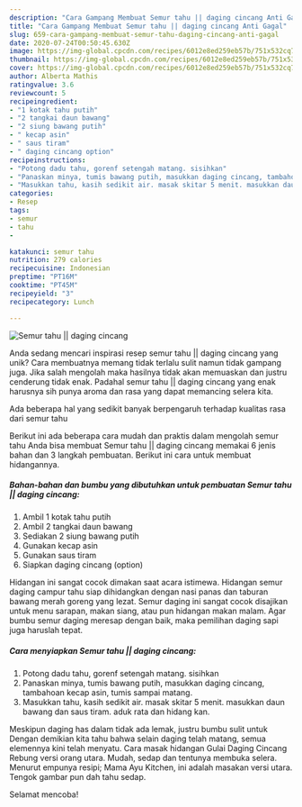 ```yaml
---
description: "Cara Gampang Membuat Semur tahu || daging cincang Anti Gagal"
title: "Cara Gampang Membuat Semur tahu || daging cincang Anti Gagal"
slug: 659-cara-gampang-membuat-semur-tahu-daging-cincang-anti-gagal
date: 2020-07-24T00:50:45.630Z
image: https://img-global.cpcdn.com/recipes/6012e8ed259eb57b/751x532cq70/semur-tahu-daging-cincang-foto-resep-utama.jpg
thumbnail: https://img-global.cpcdn.com/recipes/6012e8ed259eb57b/751x532cq70/semur-tahu-daging-cincang-foto-resep-utama.jpg
cover: https://img-global.cpcdn.com/recipes/6012e8ed259eb57b/751x532cq70/semur-tahu-daging-cincang-foto-resep-utama.jpg
author: Alberta Mathis
ratingvalue: 3.6
reviewcount: 5
recipeingredient:
- "1 kotak tahu putih"
- "2 tangkai daun bawang"
- "2 siung bawang putih"
- " kecap asin"
- " saus tiram"
- " daging cincang option"
recipeinstructions:
- "Potong dadu tahu, gorenf setengah matang. sisihkan"
- "Panaskan minya, tumis bawang putih, masukkan daging cincang, tambahoan kecap asin, tumis sampai matang."
- "Masukkan tahu, kasih sedikit air. masak skitar 5 menit. masukkan daun bawang dan saus tiram. aduk rata dan hidang kan."
categories:
- Resep
tags:
- semur
- tahu
- 

katakunci: semur tahu  
nutrition: 279 calories
recipecuisine: Indonesian
preptime: "PT16M"
cooktime: "PT45M"
recipeyield: "3"
recipecategory: Lunch

---
```



![Semur tahu || daging cincang](https://img-global.cpcdn.com/recipes/6012e8ed259eb57b/751x532cq70/semur-tahu-daging-cincang-foto-resep-utama.jpg)

Anda sedang mencari inspirasi resep semur tahu || daging cincang yang unik? Cara membuatnya memang tidak terlalu sulit namun tidak gampang juga. Jika salah mengolah maka hasilnya tidak akan memuaskan dan justru cenderung tidak enak. Padahal semur tahu || daging cincang yang enak harusnya sih punya aroma dan rasa yang dapat memancing selera kita.

Ada beberapa hal yang sedikit banyak berpengaruh terhadap kualitas rasa dari semur tahu 

Berikut ini ada beberapa cara mudah dan praktis dalam mengolah semur tahu  Anda bisa membuat Semur tahu || daging cincang memakai 6 jenis bahan dan 3 langkah pembuatan. Berikut ini cara untuk membuat hidangannya.

<!--inarticleads1-->

##### Bahan-bahan dan bumbu yang dibutuhkan untuk pembuatan Semur tahu || daging cincang:

1. Ambil 1 kotak tahu putih
1. Ambil 2 tangkai daun bawang
1. Sediakan 2 siung bawang putih
1. Gunakan  kecap asin
1. Gunakan  saus tiram
1. Siapkan  daging cincang (option)


Hidangan ini sangat cocok dimakan saat acara istimewa. Hidangan semur daging campur tahu siap dihidangkan dengan nasi panas dan taburan bawang merah goreng yang lezat. Semur daging ini sangat cocok disajikan untuk menu sarapan, makan siang, atau pun hidangan makan malam. Agar bumbu semur daging meresap dengan baik, maka pemilihan daging sapi juga haruslah tepat. 

<!--inarticleads2-->

##### Cara menyiapkan Semur tahu || daging cincang:

1. Potong dadu tahu, gorenf setengah matang. sisihkan
1. Panaskan minya, tumis bawang putih, masukkan daging cincang, tambahoan kecap asin, tumis sampai matang.
1. Masukkan tahu, kasih sedikit air. masak skitar 5 menit. masukkan daun bawang dan saus tiram. aduk rata dan hidang kan.


Meskipun daging has dalam tidak ada lemak, justru bumbu sulit untuk Dengan demikian kita tahu bahwa selain daging telah matang, semua elemennya kini telah menyatu. Cara masak hidangan Gulai Daging Cincang Rebung versi orang utara. Mudah, sedap dan tentunya membuka selera. Menurut empunya resipi; Mama Ayu Kitchen, ini adalah masakan versi utara. Tengok gambar pun dah tahu sedap. 

 Selamat mencoba!

